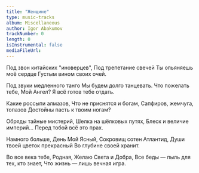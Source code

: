 ```yaml
---
title: "Женщине"
type: music-tracks
album: Miscellaneous
author: Igor Abakumov
trackNumber: 0
length: 0
isInstrumental: false
mediaFileUrl: 
---
```


Под звон китайских "иноверцев",
Под трепетание свечей
Ты опьяняешь моё сердце
Густым вином своих очей.

Под звуки медленного танго
Мы будем долго танцевать.
Что пожелать тебе, Мой Ангел?
Я всё готов тебе отдать.

Какие россыпи алмазов,
Что не приснятся и богам,
Сапфиров, жемчуга, топазов
Достойны пасть к твоим ногам?

Обряды тайные мистерий,
Шелка на шёлковых путях,
Блеск и величие империй...
Перед тобой всё это прах.

Намного больше, День Мой Ясный,
Сокровищ сотен Атлантид,
Души твоей цветок прекрасный
Во глубине своей хранит.

Во все века тебе, Родная,
Желаю Света и Добра,
Все беды — пыль для тех, кто знает,
Что жизнь — лишь вечная игра.
